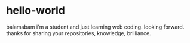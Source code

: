 # hello-world
balamabam
i'm a student and just learning web coding. looking forward. thanks for sharing your repositories, knowledge, brilliance. 
